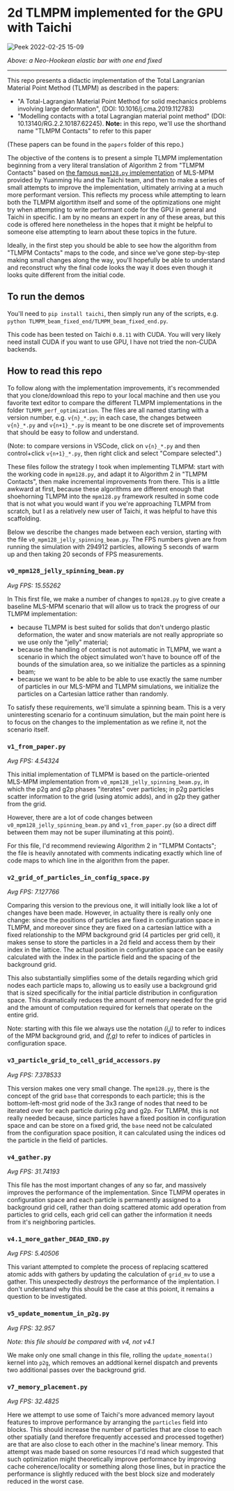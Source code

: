 # 2d TLMPM implemented for the GPU with Taichi

![Peek 2022-02-25 15-09](https://user-images.githubusercontent.com/2380975/155816338-0695e4b3-0edc-48a9-8ad3-0439a1f86272.gif)

_Above: a Neo-Hookean elastic bar with one end fixed_

---

This repo presents a didactic implementation of the Total Langranian Material Point Method (TLMPM) as described in the papers:

- "A Total-Lagrangian Material Point Method for solid mechanics problems involving large deformation", (DOI: 10.1016/j.cma.2019.112783)
- "Modelling contacts with a total Lagrangian material point method" (DOI: 10.13140/RG.2.2.10187.62245). **Note:** in this repo, we'll use the shorthand name "TLMPM Contacts" to refer to this paper

(These papers can be found in the `papers` folder of this repo.)

The objective of the contens is to present a simple TLMPM implementation beginning from a very literal translation of Algorithm 2 from "TLMPM Contacts" based on [the famous `mpm128.py` implementation](https://www.youtube.com/watch?v=9M18rc9-VWU) of MLS-MPM provided by Yuanming Hu and the Taichi team, and then to make a series of small attempts to improve the implementation, ultimately arriving at a much more performant version. This reflects my process while attempting to learn both the TLMPM algortithm itself and some of the optimizations one might try when attempting to write performant code for the GPU in general and Taichi in specific. I am by no means an expert in any of these areas, but this code is offered here nonetheless in the hopes that it might be helpful to someone else attempting to learn about these topics in the future.

Ideally, in the first step you should be able to see how the algorithm from "TLMPM Contacts" maps to the code, and since we've gone step-by-step making small changes along the way, you'll hopefully be able to understand and reconstruct why the final code looks the way it does even though it looks quite different from the initial code.

## To run the demos

You'll need to `pip install taichi`, then simply run any of the scripts, e.g. `python TLMPM_beam_fixed_end/TLMPM_beam_fixed_end.py`.

This code has been tested on Taichi `0.8.11` with CUDA. You will very likely need install CUDA if you want to use GPU, I have not tried the non-CUDA backends.

## How to read this repo

To follow along with the implementation improvements, it's recommended that you clone/download this repo to your local machine and then use you favorite text editor to compare the different TLMPM implementations in the folder `TLMPM_perf_optimization`. The files are all named starting with a version number, e.g. `v{n}_*.py`; in each case, the changes between `v{n}_*.py` and `v{n+1}_*.py` is meant to be one discrete set of improvements that should be easy to follow and understand.

(Note: to compare versions in VSCode, click on `v{n}_*.py` and then control+click `v{n+1}_*.py`, then right click and select "Compare selected".)

These files follow the strategy I took when implementing TLMPM: start with the working code in `mpm128.py`, and adapt it to Algorithm 2 in "TLMPM Contacts", then make incremental improvements from there. This is a little awkward at first, because these algorithms are different enough that shoehorning TLMPM into the `mpm128.py` framework resulted in some code that is not what you would want if you we're approaching TLMPM from scratch, but I as a relatively new user of Taichi, it was helpful to have this scaffolding.

Below we describe the changes made between each version, starting with the file `v0_mpm128_jelly_spinning_beam.py`. The FPS numbers given are from running the simulation with 294912 particles, allowing 5 seconds of warm up and then taking 20 seconds of FPS measurements.

### `v0_mpm128_jelly_spinning_beam.py`

_Avg FPS: 15.55262_

In This first file, we make a number of changes to `mpm128.py` to give create a baseline MLS-MPM scenario that will allow us to track the progress of our TLMPM implementation:

- because TLMPM is best suited for solids that don't undergo plastic deformation, the water and snow materials are not really appropriate so we use only the "jelly" material;
- because the handling of contact is not automatic in TLMPM, we want a scenario in which the object simulated won't have to bounce off of the bounds of the simulation area, so we initialize the particles as a spinning beam;
- because we want to be able to be able to use exactly the same number of particles in our MLS-MPM and TLMPM simulations, we initialize the particles on a Cartesian lattice rather than randomly.

To satisfy these requirements, we'll simulate a spinning beam. This is a very uninteresting scenario for a continuum simulation, but the main point here is to focus on the changes to the implementation as we refine it, not the scenario itself.

### `v1_from_paper.py`

_Avg FPS: 4.54324_

This initial implementation of TLMPM is based on the particle-oriented MLS-MPM implementation from `v0_mpm128_jelly_spinning_beam.py`, in which the p2g and g2p phases "iterates" over particles; in p2g particles scatter information to the grid (using atomic adds), and in g2p they gather from the grid.

However, there are a lot of code changes between `v0_mpm128_jelly_spinning_beam.py` and `v1_from_paper.py` (so a direct diff between them may not be super illuminating at this point).

For this file, I'd recommend reviewing Algorithm 2 in "TLMPM Contacts"; the file is heavily annotated with comments indicating exactly which line of code maps to which line in the algorithm from the paper.

### `v2_grid_of_particles_in_config_space.py`

_Avg FPS: 7.127766_

Comparing this version to the previous one, it will initially look like a lot of changes have been made. However, in actuality there is really only one change: since the positions of particles are fixed in configuration space in TLMPM, and moreover since they are fixed on a cartesian lattice with a fixed relationship to the MPM background grid (4 particles per grid cell), it makes sense to store the particles in a 2d field and access them by their index in the lattice. The actual position in configuration space can be easily calculated with the index in the particle field and the spacing of the background grid.

This also substantially simplifies some of the details regarding which grid nodes each particle maps to, allowing us to easily use a background grid that is sized specifically for the initial particle distribution in configuration space. This dramatically reduces the amount of memory needed for the grid and the amount of computation required for kernels that operate on the entire grid.

Note: starting with this file we always use the notation _(i,j)_ to refer to indices of the MPM background grid, and _(f,g)_ to refer to indices of particles in configuration space.

### `v3_particle_grid_to_cell_grid_accessors.py`

_Avg FPS: 7.378533_

This version makes one very small change. The `mpm128.py`, there is the concept of the grid `base` that corresponds to each particle; this is the bottom-left-most grid node of the 3x3 range of nodes that need to be iterated over for each particle during p2g and g2p. For TLMPM, this is not really needed because, since particles have a fixed position in configuration space and can be store on a fixed grid, the `base` need not be calculated from the configuration space position, it can calculated using the indices od the particle in the field of particles.

### `v4_gather.py`

_Avg FPS: 31.74193_

This file has the most important changes of any so far, and massively improves the performance of the implementation. Since TLMPM operates in configuration space and each particle is permanently assigned to a background grid cell, rather than doing scattered atomic add operation from particles to grid cells, each grid cell can gather the information it needs from it's neighboring particles.

### `v4.1_more_gather_DEAD_END.py`

_Avg FPS: 5.40506_

This variant attempted to complete the process of replacing scattered atomic adds with gathers by updating the calculation of `grid_mv` to use a gather. This unexpectedly _destroys_ the performance of the implentation. I don't understand why this should be the case at this poiont, it remains a question to be investigated.

### `v5_update_momentum_in_p2g.py`

_Avg FPS: 32.957_

_Note: this file should be compared with v4, not v4.1_

We make only one small change in this file, rolling the `update_momenta()` kernel into `p2g`, which removes an addtional kernel dispatch and prevents two additional passes over the background grid.

### `v7_memory_placement.py`

_Avg FPS: 32.4825_

Here we attempt to use some of Taichi's more advanced memory layout features to improve performance by arranging the `particles` field into blocks. This should increase the number of particles that are close to each other spatially (and therefore frequently accessed and processed together) are that are also close to each other in the machine's linear memory. This attempt was made based on some resources I'd read which suggested that such optimization might theoretically improve performance by improving cache coherence/locality or something along those lines, but in practice the performance is slightly reduced with the best block size and moderately reduced in the worst case.
